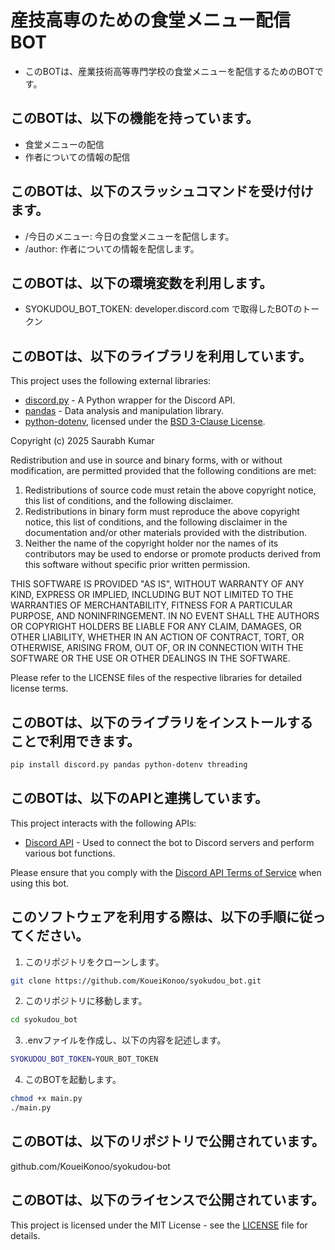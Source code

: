 # 産技高専のための食堂メニュー配信BOT
- このBOTは、産業技術高等専門学校の食堂メニューを配信するためのBOTです。

## このBOTは、以下の機能を持っています。 
- 食堂メニューの配信
- 作者についての情報の配信

## このBOTは、以下のスラッシュコマンドを受け付けます。
- /今日のメニュー: 今日の食堂メニューを配信します。
- /author: 作者についての情報を配信します。

## このBOTは、以下の環境変数を利用します。
- SYOKUDOU_BOT_TOKEN: developer.discord.com で取得したBOTのトークン

## このBOTは、以下のライブラリを利用しています。

This project uses the following external libraries:

- [discord.py](https://discordpy.readthedocs.io/) - A Python wrapper for the Discord API.
- [pandas](https://pandas.pydata.org/) - Data analysis and manipulation library.
- [python-dotenv](https://github.com/theskumar/python-dotenv), licensed under the [BSD 3-Clause License](https://opensource.org/licenses/BSD-3-Clause).

Copyright (c) 2025 Saurabh Kumar

Redistribution and use in source and binary forms, with or without modification, are permitted provided that the following conditions are met:

1. Redistributions of source code must retain the above copyright notice, this list of conditions, and the following disclaimer.
2. Redistributions in binary form must reproduce the above copyright notice, this list of conditions, and the following disclaimer in the documentation and/or other materials provided with the distribution.
3. Neither the name of the copyright holder nor the names of its contributors may be used to endorse or promote products derived from this software without specific prior written permission.

THIS SOFTWARE IS PROVIDED "AS IS", WITHOUT WARRANTY OF ANY KIND, EXPRESS OR IMPLIED, INCLUDING BUT NOT LIMITED TO THE WARRANTIES OF MERCHANTABILITY, FITNESS FOR A PARTICULAR PURPOSE, AND NONINFRINGEMENT. IN NO EVENT SHALL THE AUTHORS OR COPYRIGHT HOLDERS BE LIABLE FOR ANY CLAIM, DAMAGES, OR OTHER LIABILITY, WHETHER IN AN ACTION OF CONTRACT, TORT, OR OTHERWISE, ARISING FROM, OUT OF, OR IN CONNECTION WITH THE SOFTWARE OR THE USE OR OTHER DEALINGS IN THE SOFTWARE.

Please refer to the LICENSE files of the respective libraries for detailed license terms.

## このBOTは、以下のライブラリをインストールすることで利用できます。
```bash
pip install discord.py pandas python-dotenv threading
```

## このBOTは、以下のAPIと連携しています。

This project interacts with the following APIs:

- [Discord API](https://discord.com/developers/docs/intro) - Used to connect the bot to Discord servers and perform various bot functions.

Please ensure that you comply with the [Discord API Terms of Service](https://discord.com/developers/docs/legal) when using this bot.

## このソフトウェアを利用する際は、以下の手順に従ってください。
1. このリポジトリをクローンします。
```bash
git clone https://github.com/KoueiKonoo/syokudou_bot.git
```
2. このリポジトリに移動します。
```bash
cd syokudou_bot
```
3. .envファイルを作成し、以下の内容を記述します。
```bash
SYOKUDOU_BOT_TOKEN=YOUR_BOT_TOKEN
```
4. このBOTを起動します。
```bash
chmod +x main.py
./main.py
```

## このBOTは、以下のリポジトリで公開されています。
github.com/KoueiKonoo/syokudou-bot

## このBOTは、以下のライセンスで公開されています。
This project is licensed under the MIT License - see the [LICENSE](./LICENSE) file for details.
